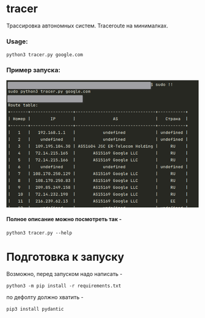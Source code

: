 # tracer
Трассировка автономных систем.
Traceroute на минималках.

### Usage:
```
python3 tracer.py google.com
```

### Пример запуска:
![img.png](img.png)


#### Полное описание можно посмотреть так -
```
python3 tracer.py --help
```

# Подготовка к запуску
Возможно, перед запуском надо написать -
```
python3 -m pip install -r requirements.txt
```

по дефолту должно хватить -
```
pip3 install pydantic
```
